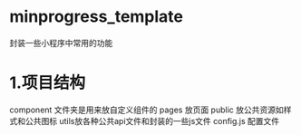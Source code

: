 # minprogress_template
封装一些小程序中常用的功能
# 1.项目结构
   component 文件夹是用来放自定义组件的
   pages 放页面
   public 放公共资源如样式和公共图标
   utils放各种公共api文件和封装的一些js文件
   config.js 配置文件

   